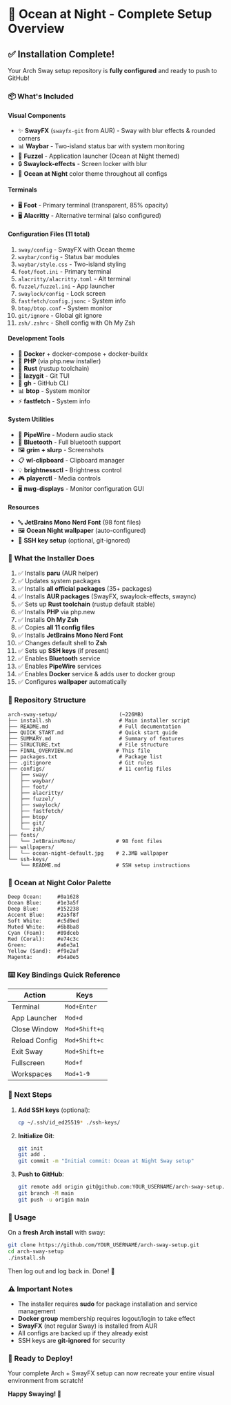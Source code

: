 # 🌊 Ocean at Night - Complete Setup Overview

## ✅ Installation Complete!

Your Arch Sway setup repository is **fully configured** and ready to push to GitHub!

### 📦 What's Included

#### **Visual Components**
- ✨ **SwayFX** (`swayfx-git` from AUR) - Sway with blur effects & rounded corners
- 📊 **Waybar** - Two-island status bar with system monitoring
- 🚀 **Fuzzel** - Application launcher (Ocean at Night themed)
- 🔒 **Swaylock-effects** - Screen locker with blur
- 🎨 **Ocean at Night** color theme throughout all configs

#### **Terminals**
- 🖥️ **Foot** - Primary terminal (transparent, 85% opacity)
- 🖥️ **Alacritty** - Alternative terminal (also configured)

#### **Configuration Files** (11 total)
1. `sway/config` - SwayFX with Ocean theme
2. `waybar/config` - Status bar modules
3. `waybar/style.css` - Two-island styling
4. `foot/foot.ini` - Primary terminal
5. `alacritty/alacritty.toml` - Alt terminal
6. `fuzzel/fuzzel.ini` - App launcher
7. `swaylock/config` - Lock screen
8. `fastfetch/config.jsonc` - System info
9. `btop/btop.conf` - System monitor
10. `git/ignore` - Global git ignore
11. `zsh/.zshrc` - Shell config with Oh My Zsh

#### **Development Tools**
- 🐳 **Docker** + docker-compose + docker-buildx
- 🐘 **PHP** (via php.new installer)
- 🦀 **Rust** (rustup toolchain)
- 🔧 **lazygit** - Git TUI
- 🔧 **gh** - GitHub CLI
- 📊 **btop** - System monitor
- ⚡ **fastfetch** - System info

#### **System Utilities**
- 🎵 **PipeWire** - Modern audio stack
- 📡 **Bluetooth** - Full bluetooth support
- 🖼️ **grim + slurp** - Screenshots
- 📋 **wl-clipboard** - Clipboard manager
- 💡 **brightnessctl** - Brightness control
- 🎮 **playerctl** - Media controls
- 🖥️ **nwg-displays** - Monitor configuration GUI

#### **Resources**
- 🔤 **JetBrains Mono Nerd Font** (98 font files)
- 🖼️ **Ocean Night wallpaper** (auto-configured)
- 🔑 **SSH key setup** (optional, git-ignored)

### 🚀 What the Installer Does

1. ✅ Installs **paru** (AUR helper)
2. ✅ Updates system packages
3. ✅ Installs **all official packages** (35+ packages)
4. ✅ Installs **AUR packages** (SwayFX, swaylock-effects, swaync)
5. ✅ Sets up **Rust toolchain** (rustup default stable)
6. ✅ Installs **PHP** via php.new
7. ✅ Installs **Oh My Zsh**
8. ✅ Copies **all 11 config files**
9. ✅ Installs **JetBrains Mono Nerd Font**
10. ✅ Changes default shell to **Zsh**
11. ✅ Sets up **SSH keys** (if present)
12. ✅ Enables **Bluetooth** service
13. ✅ Enables **PipeWire** services
14. ✅ Enables **Docker** service & adds user to docker group
15. ✅ Configures **wallpaper** automatically

### 📁 Repository Structure

```
arch-sway-setup/                    (~226MB)
├── install.sh                      # Main installer script
├── README.md                       # Full documentation
├── QUICK_START.md                  # Quick start guide
├── SUMMARY.md                      # Summary of features
├── STRUCTURE.txt                   # File structure
├── FINAL_OVERVIEW.md              # This file
├── packages.txt                    # Package list
├── .gitignore                      # Git rules
├── configs/                        # 11 config files
│   ├── sway/
│   ├── waybar/
│   ├── foot/
│   ├── alacritty/
│   ├── fuzzel/
│   ├── swaylock/
│   ├── fastfetch/
│   ├── btop/
│   ├── git/
│   └── zsh/
├── fonts/
│   └── JetBrainsMono/             # 98 font files
├── wallpapers/
│   └── ocean-night-default.jpg    # 2.3MB wallpaper
└── ssh-keys/
    └── README.md                  # SSH setup instructions
```

### 🎨 Ocean at Night Color Palette

```
Deep Ocean:     #0a1628
Ocean Blue:     #1e3a5f
Deep Blue:      #152238
Accent Blue:    #2a5f8f
Soft White:     #c5d9ed
Muted White:    #6b8ba8
Cyan (Foam):    #89dceb
Red (Coral):    #e74c3c
Green:          #a6e3a1
Yellow (Sand):  #f9e2af
Magenta:        #b4a0e5
```

### ⌨️ Key Bindings Quick Reference

| Action | Keys |
|--------|------|
| Terminal | `Mod+Enter` |
| App Launcher | `Mod+d` |
| Close Window | `Mod+Shift+q` |
| Reload Config | `Mod+Shift+c` |
| Exit Sway | `Mod+Shift+e` |
| Fullscreen | `Mod+f` |
| Workspaces | `Mod+1-9` |

### 📝 Next Steps

1. **Add SSH keys** (optional):
   ```bash
   cp ~/.ssh/id_ed25519* ./ssh-keys/
   ```

2. **Initialize Git**:
   ```bash
   git init
   git add .
   git commit -m "Initial commit: Ocean at Night Sway setup"
   ```

3. **Push to GitHub**:
   ```bash
   git remote add origin git@github.com:YOUR_USERNAME/arch-sway-setup.git
   git branch -M main
   git push -u origin main
   ```

### 🎯 Usage

On a **fresh Arch install** with sway:
```bash
git clone https://github.com/YOUR_USERNAME/arch-sway-setup.git
cd arch-sway-setup
./install.sh
```

Then log out and log back in. Done! 🎉

### ⚠️ Important Notes

- The installer requires **sudo** for package installation and service management
- **Docker group** membership requires logout/login to take effect
- **SwayFX** (not regular Sway) is installed from AUR
- All configs are backed up if they already exist
- SSH keys are **git-ignored** for security

### 🌊 Ready to Deploy!

Your complete Arch + SwayFX setup can now recreate your entire visual environment from scratch!

**Happy Swaying! 🌙**

